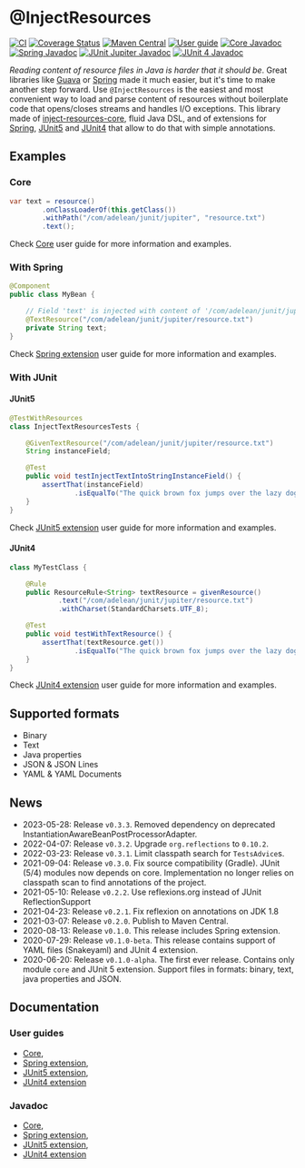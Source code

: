 # @InjectResources

[![CI](https://github.com/hosuaby/inject-resources/actions/workflows/ci.yml/badge.svg?branch=master)](https://github.com/hosuaby/inject-resources/actions/workflows/ci.yml)
[![Coverage Status](https://coveralls.io/repos/github/hosuaby/inject-resources/badge.svg?branch=master)](https://coveralls.io/github/hosuaby/inject-resources?branch=master)
[![Maven Central](https://maven-badges.herokuapp.com/maven-central/io.hosuaby/inject-resources-core/badge.svg)](https://maven-badges.herokuapp.com/maven-central/io.hosuaby/inject-resources-core)
[![User guide](https://img.shields.io/badge/User%20guide-0.3.3-red)](https://hosuaby.github.io/inject-resources/0.3.3/asciidoc/)
[![Core Javadoc](https://img.shields.io/badge/Core%20Javadoc-0.3.3-orange)](https://javadoc.io/doc/io.hosuaby/inject-resources-core/0.3.3)
[![Spring Javadoc](https://img.shields.io/badge/Spring%20Javadoc-0.3.3-green)](https://javadoc.io/doc/io.hosuaby/inject-resources-spring/0.3.3)
[![JUnit Jupiter Javadoc](https://img.shields.io/badge/JUnit%20Jupiter%20Javadoc-0.3.3-blueviolet)](https://javadoc.io/doc/io.hosuaby/inject-resources-junit-jupiter/0.3.3)
[![JUnit 4 Javadoc](https://img.shields.io/badge/JUnit%204%20Javadoc-0.3.3-yellow)](https://javadoc.io/doc/io.hosuaby/inject-resources-junit-vintage/0.3.3)

*Reading content of resource files in Java is harder that it should be*. Great libraries like
[Guava](https://github.com/google/guava) or [Spring](https://github.com/spring-projects/spring-framework) made it much
easier, but it's time to make another step forward. Use `@InjectResources` is the easiest and most convenient way to load
and parse content of resources without boilerplate code that opens/closes streams and handles I/O exceptions. This library
made of [inject-resources-core](https://hosuaby.github.io/inject-resources/0.3.3/asciidoc/#inject-resources-core),
fluid Java DSL, and of extensions for
[Spring](https://hosuaby.github.io/inject-resources/0.3.3/asciidoc/#inject-resources-spring),
[JUnit5](https://hosuaby.github.io/inject-resources/0.3.3/asciidoc/#inject-resources-junit-jupiter) and
[JUnit4](https://hosuaby.github.io/inject-resources/0.3.3/asciidoc/#inject-resources-junit-vintage) that allow to do
that with simple annotations.

## Examples

### Core

```java
var text = resource()
        .onClassLoaderOf(this.getClass())
        .withPath("/com/adelean/junit/jupiter", "resource.txt")
        .text();
```

Check [Core](https://hosuaby.github.io/inject-resources/0.3.3/asciidoc/#inject-resources-core) user guide for more information and examples.

### With Spring

```java
@Component
public class MyBean {

    // Field 'text' is injected with content of '/com/adelean/junit/jupiter/resource.txt'
    @TextResource("/com/adelean/junit/jupiter/resource.txt")
    private String text;
}
```

Check [Spring extension](https://hosuaby.github.io/inject-resources/0.3.3/asciidoc/#inject-resources-spring) user guide for more information and examples.

### With JUnit

#### JUnit5

```java
@TestWithResources
class InjectTextResourcesTests {

    @GivenTextResource("/com/adelean/junit/jupiter/resource.txt")
    String instanceField;

    @Test
    public void testInjectTextIntoStringInstanceField() {
        assertThat(instanceField)
                .isEqualTo("The quick brown fox jumps over the lazy dog.");
    }
}
```

Check [JUnit5 extension](https://hosuaby.github.io/inject-resources/0.3.3/asciidoc/#inject-resources-junit-jupiter) user guide for more information and examples.

#### JUnit4

```java
class MyTestClass {

    @Rule
    public ResourceRule<String> textResource = givenResource()
            .text("/com/adelean/junit/jupiter/resource.txt")
            .withCharset(StandardCharsets.UTF_8);

    @Test
    public void testWithTextResource() {
        assertThat(textResource.get())
                .isEqualTo("The quick brown fox jumps over the lazy dog.");
    }
}
```

Check [JUnit4 extension](https://hosuaby.github.io/inject-resources/0.3.3/asciidoc/#inject-resources-junit-vintage) user guide for more information and examples.

## Supported formats

- Binary
- Text
- Java properties
- JSON & JSON Lines
- YAML & YAML Documents

## News

- 2023-05-28: Release `v0.3.3`. Removed dependency on deprecated InstantiationAwareBeanPostProcessorAdapter.
- 2022-04-07: Release `v0.3.2`. Upgrade `org.reflections` to `0.10.2`.
- 2022-03-23: Release `v0.3.1`. Limit classpath search for `TestsAdvice`s.
- 2021-09-04: Release `v0.3.0`. Fix source compatibility (Gradle). JUnit (5/4) modules now depends on core. 
Implementation no longer relies on classpath scan to find annotations of the project.
- 2021-05-10: Release `v0.2.2`. Use reflexions.org instead of JUnit ReflectionSupport
- 2021-04-23: Release `v0.2.1`. Fix reflexion on annotations on JDK 1.8 
- 2021-03-07: Release `v0.2.0`. Publish to Maven Central.
- 2020-08-13: Release `v0.1.0`. This release includes Spring extension.
- 2020-07-29: Release `v0.1.0-beta`. This release contains support of YAML files (Snakeyaml) and JUnit 4 extension.
- 2020-06-20: Release `v0.1.0-alpha`. The first ever release. Contains only module `core` and JUnit 5 extension.
Support files in formats: binary, text, java properties and JSON.

## Documentation

### User guides
- [Core](https://hosuaby.github.io/inject-resources/0.3.2/asciidoc/#inject-resources-core),
- [Spring extension](https://hosuaby.github.io/inject-resources/0.3.2/asciidoc/#inject-resources-spring),
- [JUnit5 extension](https://hosuaby.github.io/inject-resources/0.3.2/asciidoc/#inject-resources-junit-jupiter),
- [JUnit4 extension](https://hosuaby.github.io/inject-resources/0.3.2/asciidoc/#inject-resources-junit-vintage)

### Javadoc

- [Core](https://javadoc.io/doc/io.hosuaby/inject-resources-core/0.3.2),
- [Spring extension](https://javadoc.io/doc/io.hosuaby/inject-resources-spring/0.3.2),
- [JUnit5 extension](https://javadoc.io/doc/io.hosuaby/inject-resources-junit-jupiter/0.3.2),
- [JUnit4 extension](https://javadoc.io/doc/io.hosuaby/inject-resources-junit-vintage/0.3.2)
